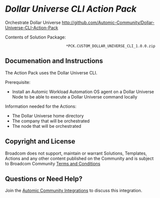 *Dollar Universe CLI Action Pack*
=============


Orchestrate Dollar Universe
http://github.com/Automic-Community/Dollar-Universe-CLI-Action-Pack

<!-- List of attached files -->
Contents of Solution Package:

						
								*PCK.CUSTOM_DOLLAR_UNIVERSE_CLI_1.0.0.zip
								
						


Documenation and Instructions
---

<p>The Action Pack uses the Dollar Universe CLI.</p>
<p>Prerequisite:</p>
<ul>
<li>Install an Automic Workload Automation OS agent on a Dollar Universe Node to be able to execute a Dollar Universe command locally</li>
</ul>
<p>Information needed for the Actions:</p>
<ul>
<li>The Dollar Universe home directory</li>
<li>The company that will be orchestrated</li>
<li>The node that will be orchestrated</li>
</ul>

Copyright and License
---

Broadcom does not support, maintain or warrant Solutions, Templates, Actions and any other content published on the Community and is subject to Broadcom Community [Terms and Conditions](https://community.broadcom.com/termsandconditions)


Questions or Need Help? 
---
Join the [Automic Community Integrations](https://community.broadcom.com/communities/community-home?CommunityKey=83e49dd4-b93e-464a-a343-2bb1e51c13ec) to discuss this integration.
